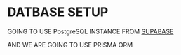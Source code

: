 # DATBASE SETUP

GOING TO USE PostgreSQL INSTANCE FROM [SUPABASE](https://supabase.io/)

AND WE ARE GOING TO USE PRISMA ORM

